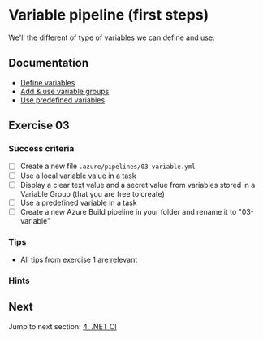 # Variable pipeline (first steps)

We'll the different of type of variables we can define and use.

## Documentation

- [Define variables](https://docs.microsoft.com/en-us/azure/devops/pipelines/process/variables?view=azure-devops&tabs=yaml%2Cbatch)
- [Add & use variable groups](https://docs.microsoft.com/en-us/azure/devops/pipelines/library/variable-groups)
- [Use predefined variables](https://docs.microsoft.com/en-us/azure/devops/pipelines/build/variables)

## Exercise 03

### Success criteria

- [ ] Create a new file `.azure/pipelines/03-variable.yml`
- [ ] Use a local variable value in a task
- [ ] Display a clear text value and a secret value from variables stored in a Variable Group (that you are free to create)
- [ ] Use a predefined variable in a task
- [ ] Create a new Azure Build pipeline in your folder and rename it to "03-variable"

### Tips

- All tips from exercise 1 are relevant

### Hints

## Next

Jump to next section: [4. .NET CI](./04-ci-dotnet.md)
